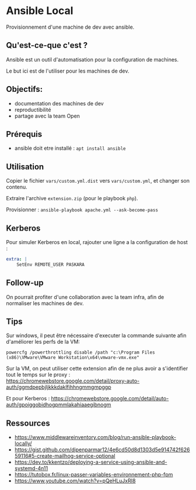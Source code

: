 # Ansible Local

Provisionnement d'une machine de dev avec ansible.

## Qu'est-ce-que c'est ?

Ansible est un outil d'automatisation pour la configuration de machines.

Le but ici est de l'utiliser pour les machines de dev.

## Objectifs:

- documentation des machines de dev
- reproductibilité
- partage avec la team Open

## Prérequis

- ansible doit etre installé : `apt install ansible`

## Utilisation

Copier le fichier `vars/custom.yml.dist` vers `vars/custom.yml`, et changer son contenu.

Extraire l'archive `extension.zip` (pour le playbook `php`).

Provisionner : `ansible-playbook apache.yml --ask-become-pass`

## Kerberos

Pour simuler Kerberos en local, rajouter une ligne a la configuration de host :

```yaml
extra: |
    SetEnv REMOTE_USER PASKARA
```

## Follow-up

On pourrait profiter d'une collaboration avec la team infra, afin de normaliser les machines de dev.

## Tips

Sur windows, il peut être nécessaire d'executer la commande suivante afin d'améliorer les perfs de la VM:

```
powercfg /powerthrottling disable /path "c:\Program Files (x86)\VMware\VMware Workstation\x64\vmware-vmx.exe"
```

Sur la VM, on peut utiliser cette extension afin de ne plus avoir a s'identifier tout le temps sur le proxy :
https://chromewebstore.google.com/detail/proxy-auto-auth/ggmdpepbjljkkkdaklfihhngmmgmpggp

Et pour Kerberos :
https://chromewebstore.google.com/detail/auto-auth/gpoiggobidhogpmmlakahiaaegibnogm

## Ressources

- https://www.middlewareinventory.com/blog/run-ansible-playbook-locally/
- https://gist.github.com/dipenparmar12/4e6cd50d8d1303d5e914742f62659116#5-create-mailhog-service-optional
- https://dev.to/kkentzo/deploying-a-service-using-ansible-and-systemd-4n11
- https://tutobox.fr/linux-passer-variables-environnement-php-fpm
- https://www.youtube.com/watch?v=pQeHLuJxRI8
